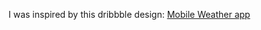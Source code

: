 I was inspired by this dribbble design: [Mobile Weather app](https://dribbble.com/shots/20675054-Mobile-Weather-app)
